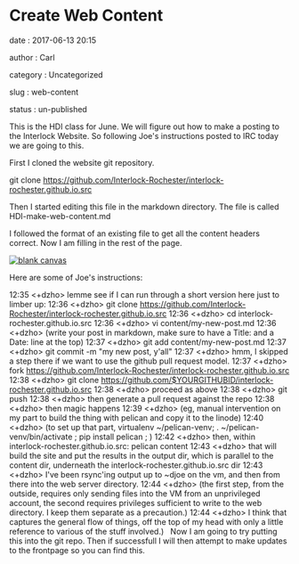 Create Web Content
=============

date
:   2017-06-13 20:15

author
:   Carl

category
:   Uncategorized

slug
:   web-content

status
:   un-published

This is the HDI class for June. We will figure out how to make 
a posting to the Interlock Website. So following Joe's instructions
posted to IRC today we are going to this.

First I cloned the website git repository.

git clone https://github.com/Interlock-Rochester/interlock-rochester.github.io.src

Then I started editing this file in the markdown directory. The file
is called HDI-make-web-content.md

I followed the format of an existing file to get all the content
headers correct. Now I am filling in the rest of the page.


[![blank
canvas](http://www.interlockroc.org/wp-content/uploads/2013/12/100_2677-300x225.jpg)](http://www.interlockroc.org/wp-content/uploads/2013/12/100_2677.jpg)

Here are some of Joe's instructions:

12:35 <+dzho> lemme see if I can run through a short version here just to 
              limber up:
12:36 <+dzho> git clone 
https://github.com/Interlock-Rochester/interlock-rochester.github.io.src
12:36 <+dzho> cd interlock-rochester.github.io.src
12:36 <+dzho> vi content/my-new-post.md
12:36 <+dzho> (write your post in markdown, make sure to have a Title: and a 
              Date: line at the top)
12:37 <+dzho> git add content/my-new-post.md
12:37 <+dzho> git commit -m "my new post, y'all"
12:37 <+dzho> hmm, I skipped a step there if we want to use the github pull 
              request model.
12:37 <+dzho> fork 
https://github.com/Interlock-Rochester/interlock-rochester.github.io.src
12:38 <+dzho> git clone 
              https://github.com/$YOURGITHUBID/interlock-rochester.github.io.src
12:38 <+dzho> proceed as above
12:38 <+dzho> git push
12:38 <+dzho> then generate a pull request against the repo
12:38 <+dzho> then magic happens
12:39 <+dzho> (eg, manual intervention on my part to build the thing with 
              pelican and copy it to the linode)
12:40 <+dzho> (to set up that part, virtualenv ~/pelican-venv; . 
              ~/pelican-venv/bin/activate ; pip install pelican ; )
12:42 <+dzho> then, within interlock-rochester.github.io.src: pelican content
12:43 <+dzho> that will build the site and put the results in the output dir, 
              which is parallel to the content dir, underneath the 
              interlock-rochester.github.io.src dir
12:43 <+dzho> I've been rsync'ing output up to ~djoe on the vm, and then from 
              there into the web server directory.
12:44 <+dzho> (the first step, from the outside, requires only sending files 
              into the VM from an unprivileged account, the second requires 
              privileges sufficient to write to the web directory. I keep them 
              separate as a precaution.)
12:44 <+dzho> I think that captures the general flow of things, off the top of 
              my head with only a little reference to various of the stuff 
              involved.)
 
Now I am going to try putting this into the git repo. Then if successfull
I will then attempt to make updates to the frontpage so you can find this.


